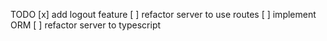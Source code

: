 TODO
[x] add logout feature
[ ] refactor server to use routes
[ ] implement ORM
[ ] refactor server to typescript
